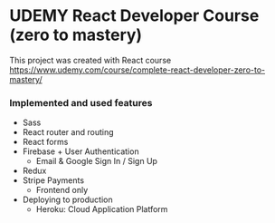 # UDEMY React Developer Course (zero to mastery)

This project was created with React course https://www.udemy.com/course/complete-react-developer-zero-to-mastery/

### Implemented and used features

+ Sass
+ React router and routing
+ React forms
+ Firebase + User Authentication
  + Email & Google Sign In / Sign Up
+ Redux
+ Stripe Payments
  + Frontend only
+ Deploying to production
  + Heroku: Cloud Application Platform



